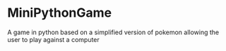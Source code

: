 # MiniPythonGame
A game in python based on a simplified version of pokemon allowing the user to play against a computer 